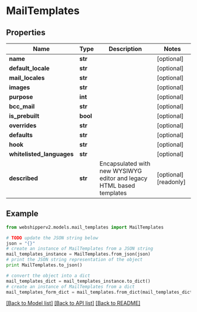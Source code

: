 # MailTemplates


## Properties
Name | Type | Description | Notes
------------ | ------------- | ------------- | -------------
**name** | **str** |  | [optional] 
**default_locale** | **str** |  | [optional] 
**mail_locales** | **str** |  | [optional] 
**images** | **str** |  | [optional] 
**purpose** | **int** |  | [optional] 
**bcc_mail** | **str** |  | [optional] 
**is_prebuilt** | **bool** |  | [optional] 
**overrides** | **str** |  | [optional] 
**defaults** | **str** |  | [optional] 
**hook** | **str** |  | [optional] 
**whitelisted_languages** | **str** |  | [optional] 
**described** | **str** | Encapsulated with new WYSIWYG editor and legacy HTML based templates | [optional] [readonly] 

## Example

```python
from webshipperv2.models.mail_templates import MailTemplates

# TODO update the JSON string below
json = "{}"
# create an instance of MailTemplates from a JSON string
mail_templates_instance = MailTemplates.from_json(json)
# print the JSON string representation of the object
print MailTemplates.to_json()

# convert the object into a dict
mail_templates_dict = mail_templates_instance.to_dict()
# create an instance of MailTemplates from a dict
mail_templates_form_dict = mail_templates.from_dict(mail_templates_dict)
```
[[Back to Model list]](../README.md#documentation-for-models) [[Back to API list]](../README.md#documentation-for-api-endpoints) [[Back to README]](../README.md)


